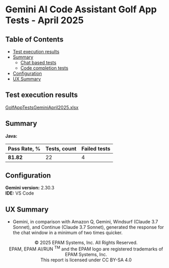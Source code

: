 # Gemini AI Code Assistant Golf App Tests - April 2025

## Table of Contents
- [Test execution results](#test-execution-results)
- [Summary](#summary)
    - [Chat based tests](#chat-based-tests)
    - [Code completion tests](#code-completion-tests)
- [Configuration](#configuration)
- [UX Summary](#ux-summary)

## Test execution results

[GolfAppTestsGeminiApril2025.xlsx](../../../../../reports/2025/GolfAppTestsGeminiApril2025.xlsx)

## Summary

**Java:**

| Pass Rate, % | Tests, count | Failed tests |
|--------------|--------------|--------------|
| **81.82**    | 22           | 4            |

## Configuration

**Gemini version:** 2.30.3  
**IDE:** VS Code

## UX Summary

- Gemini, in comparison with Amazon Q, Gemini, Windsurf (Claude 3.7 Sonnet), and Continue (Claude 3.7 Sonnet), generated the response for the chat window in a minimum of two times quicker.

<p style="text-align: center;">    © 2025 EPAM Systems, Inc. All Rights Reserved.<br/>    EPAM, EPAM AI/RUN <sup>TM</sup> and the EPAM logo are registered trademarks of EPAM Systems, Inc.<br>    This report is licensed under CC BY-SA 4.0<br/></p>
